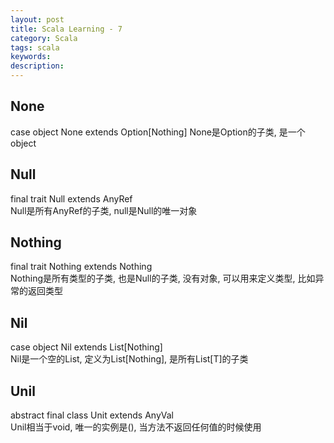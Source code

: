 ```yaml
---
layout: post
title: Scala Learning - 7
category: Scala
tags: scala
keywords:
description:
---
```


## None  

case object None extends Option[Nothing]
None是Option的子类, 是一个object  

## Null  

final trait Null extends AnyRef  
Null是所有AnyRef的子类, null是Null的唯一对象  

## Nothing  

final trait Nothing extends Nothing  
Nothing是所有类型的子类, 也是Null的子类, 没有对象, 可以用来定义类型, 比如异常的返回类型  

## Nil  

case object Nil extends List[Nothing]  
Nil是一个空的List, 定义为List[Nothing], 是所有List[T]的子类  

## Unil  

abstract final class Unit extends AnyVal  
Unil相当于void, 唯一的实例是(), 当方法不返回任何值的时候使用  


